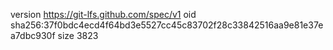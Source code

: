 version https://git-lfs.github.com/spec/v1
oid sha256:37f0bdc4ecd4f64bd3e5527cc45c83702f28c33842516aa9e81e37ea7dbc930f
size 3823
